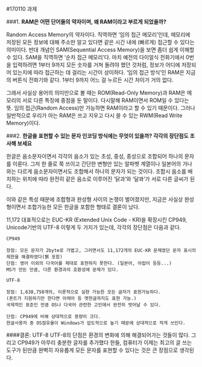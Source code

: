 #170110 과제

###1. **RAM은 어떤 단어들의 약자이며, 왜 RAM이라고 부르게 되었을까?**

Random Access Memory의 약자이다. 직역하면 ‘임의 접근 메모리’인데, 메모리에 저장된 모든 정보에 대해 주소만 알고 있다면 같은 시간 내에 (빠르게) 접근할 수 있다는 의미이다. 반대 개념인 SAM(Sequential Access Memory)을 보면 좀더 쉽게 이해할 수 있다. SAM을 직역하면 ‘순차 접근 메모리’다. 마치 예전의 다이얼식 전화기에서 0번을 입력하려면 1부터 9까지 모든 숫자를 거쳐 돌려야 했던 것처럼, 정보가 어디에 저장되어 있는지에 따라 접근하는 데 걸리는 시간이 상이하다. ‘임의 접근 방식’인 RAM은 지금의 버튼식 전화기와 같다. 1부터 9까지 어느 걸 누르든 시간 차이가 거의 없다. 

그래서 사실상 용어의 의미만으로 볼 때는 ROM(Read-Only Memory)과 RAM은 메모리의 서로 다른 특징에 중점을 둔 말이다. 다시말해 RAM이면서 ROM일 수 있다는 뜻. 임의 접근(Random Access)만 가능하면 RAM이라고 할 수 있기 때문이다. 그러나 일반적으로 우리가 아는 RAM은 쓰고 지우고 다시 쓸 수 있는 RWM(Read Write Memory)이다. 


###2. **한글을 표현할 수 있는 문자 인코딩 방식에는 무엇이 있을까? 각각의 장단점도 조사해 보세요**

한글은 음소문자이면서 각각의 음소가 있는 초성, 중성, 종성으로 조합되어 하나의 문자를 이룬다. 그저 한 줄로 쭉 쓰이고 간단한 변형만 있는 알파벳 계열이나 일본어의 가나와는 다르게 음소문자이면서도 조합해서 하나의 문자가 되는 것이다. 조합시 음소를 배치하는 위치에 따라 완전히 같은 음소로 이루어진 ’닭과’와 ‘달꽈’가 서로 다른 글씨가 된다.

이와 같은 특성 때문에 조합형과 완성형 사이의 논쟁이 벌어졌지만, 지금은 사실상 완성형이면서 조합가능한 모든 한글을 포함한 형태로 결론이 났다.

11,172
대표적으로는 EUC-KR (Extended Unix Code - KR)을 확장시킨 CP949, Unicode기반의 UTF-8 이렇게 두 가지가 있는데, 각각의 장단점은 다음과 같다.

```
CP949

장점: 모든 문자가 2byte로 가볍고, 그러면서도 11,172개의 EUC-KR 문제였던 문자 표시의 제한을 해결하였다(뷁 포함)
단점: 영어 이외의 다국어를 제대로 표현하지 못한다. (일본어, 아랍어 등등...)
MS가 만든 만큼, 다른 환경과의 호환성에 문제가 있다.
```

```
UTF-8

장점: 1,638,750개의, 이론적으로 실현 가능한 모든 글자가 표현가능하다.
(폰트가 지원하기만 한다면 아래아 등 옛한글까지도 표현 가능.)
국제적인 표준인 만큼 OS나 다국어 관련한 고민에서 완전히 벗어날 수 있다.

단점: CP949에 비해 상대적으로 용량이 크다.
한글사용자 중 OS점유율이 Windows가 압도적으로 높기 때문에 상대적으로 적게 쓰인다.
```
####결론: UTF-8 
UTF-8의 단점은 환경의 변화에 의해 해결되어가는 것들이 많다. 그리고 CP949가 아무리 충분한 글자를 추가했다 한들, 컴퓨터가 이제는 최고의 글 쓰는 도구가 된만큼 완벽히 자유롭게 모든 문자를 표현할 수 있다는 것은 큰 장점으로 생각된다.
